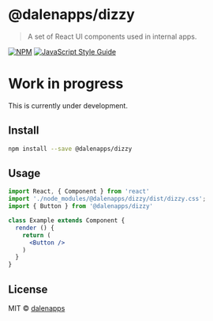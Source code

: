 # @dalenapps/dizzy

> A set of React UI components used in internal apps.

[![NPM](https://img.shields.io/npm/v/@dalenapps/dizzy.svg)](https://www.npmjs.com/package/@dalenapps/dizzy) [![JavaScript Style Guide](https://img.shields.io/badge/code_style-standard-brightgreen.svg)](https://standardjs.com)


# Work in progress
This is currently under development.


## Install

```bash
npm install --save @dalenapps/dizzy
```

## Usage

```jsx
import React, { Component } from 'react'
import './node_modules/@dalenapps/dizzy/dist/dizzy.css';
import { Button } from '@dalenapps/dizzy'

class Example extends Component {
  render () {
    return (
      <Button />
    )
  }
}
```

## License

MIT © [dalenapps](https://github.com/dalenapps)

